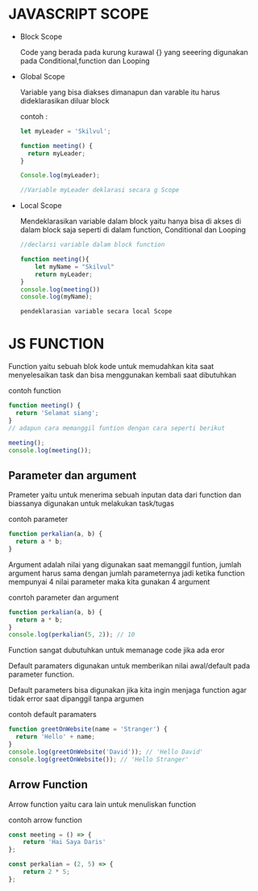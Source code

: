 # JAVASCRIPT SCOPE

- Block Scope

  Code yang berada pada kurung kurawal {} yang seeering digunakan pada Conditional,function dan Looping

- Global Scope

  Variable yang bisa diakses dimanapun dan varable itu harus dideklarasikan diluar block

  contoh :

  ```js
  let myLeader = 'Skilvul';

  function meeting() {
    return myLeader;
  }

  Console.log(myLeader);

  //Variable myLeader deklarasi secara g Scope
  ```

- Local Scope

  Mendeklarasikan variable dalam block yaitu hanya bisa di akses di dalam block saja seperti di dalam function, Conditional dan Looping

  ```js
  //declarsi variable dalam block function

  function meeting(){
      let myName = "Skilvul"
      return myLeader;
  }
  console.log(meeting())
  console.log(myName);

  pendeklarasian variable secara local Scope
  ```

# JS FUNCTION

Function yaitu sebuah blok kode untuk memudahkan kita saat menyelesaikan task dan bisa menggunakan kembali saat dibutuhkan

contoh function

```js
function meeting() {
  return 'Selamat siang';
}
// adapun cara memanggil funtion dengan cara seperti berikut

meeting();
console.log(meeting());
```

## Parameter dan argument

Prameter yaitu untuk menerima sebuah inputan data dari function dan biassanya digunakan untuk melakukan task/tugas

contoh parameter

```js
function perkalian(a, b) {
  return a * b;
}
```

Argument adalah nilai yang digunakan saat memanggil funtion, jumlah argument harus sama dengan jumlah parameternya
jadi ketika function mempunyai 4 nilai parameter maka kita gunakan 4 argument

conrtoh parameter dan argument

```js
function perkalian(a, b) {
  return a * b;
}
console.log(perkalian(5, 2)); // 10
```

Function sangat dubutuhkan untuk memanage code jika ada eror

Default paramaters digunakan untuk memberikan nilai awal/default pada parameter function.

Default parameters bisa digunakan jika kita ingin menjaga function agar tidak error saat dipanggil tanpa argumen

contoh default paramaters

```js
function greetOnWebsite(name = 'Stranger') {
  return 'Hello' + name;
}
console.log(greetOnWebsite('David')); // 'Hello David'
console.log(greetOnWebsite()); // 'Hello Stranger'
```

## Arrow Function

Arrow function yaitu cara lain untuk menuliskan function

contoh arrow function

```js
const meeting = () => {
    return 'Hai Saya Daris'
};

const perkalian = (2, 5) => {
    return 2 * 5;
};
```
